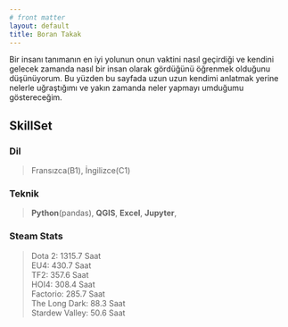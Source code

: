 ```yaml
---
# front matter
layout: default
title: Boran Takak
---
```



Bir insanı tanımanın en iyi yolunun onun vaktini nasıl geçirdiği ve kendini gelecek zamanda nasıl bir insan olarak gördüğünü öğrenmek olduğunu düşünüyorum. Bu yüzden bu sayfada uzun uzun kendimi anlatmak yerine nelerle uğraştığımı ve yakın zamanda neler yapmayı umduğumu göstereceğim.


## SkillSet


### Dil
> Fransızca(B1), İngilizce(C1)

### Teknik
> **Python**(pandas), **QGIS**, **Excel**, **Jupyter**, 


### Steam Stats
> Dota 2: 1315.7 Saat <br>EU4: 430.7 Saat
 <br>TF2: 357.6 Saat  <br>HOI4: 308.4 Saat <br>Factorio: 285.7 Saat <br>The Long Dark: 88.3 Saat <br>Stardew Valley: 50.6 Saat

